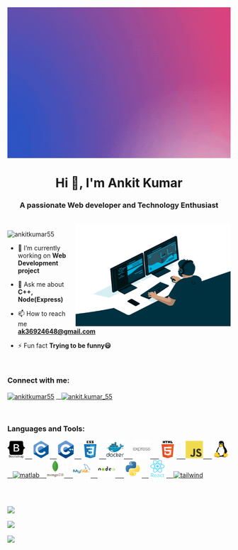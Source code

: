 
<img align="center" alt="coding" width="820" height="340" src="https://github.com/ankitkumar55/ankitkumar55/blob/main/Blue%20Pink%20Gradient%20Fashion%20Banner.gif">
<h1 align="center">Hi 👋, I'm Ankit Kumar</h1>
<h3 align="center">A passionate Web developer and Technology Enthusiast</h3>
<br>
<img align="right" alt="coding" width="350" height="230" src="https://github.com/ankitkumar55/ankitkumar55/blob/main/giphy.gif">

<p align="left"> <img src="https://komarev.com/ghpvc/?username=ankitkumar55&label=Profile%20views&color=0e75b6&style=flat" alt="ankitkumar55" /> </p>

- 🔭 I’m currently working on **Web Development project**

- 💬 Ask me about **C++, Node(Express)**

- 📫 How to reach me **ak36924648@gmail.com**

- ⚡ Fun fact **Trying to be funny😃**
<br>
<h3 align="left">Connect with me:</h3>
<p align="left">
<a href="https://linkedin.com/in/ankitkumar55" target="blank"><img align="center" src="https://raw.githubusercontent.com/rahuldkjain/github-profile-readme-generator/master/src/images/icons/Social/linked-in-alt.svg" alt="ankitkumar55" height="30" width="40" /></a>
<a href="https://instagram.com/ankit.kumar_55" target="blank">&nbsp &nbsp<img align="center" src="https://raw.githubusercontent.com/rahuldkjain/github-profile-readme-generator/master/src/images/icons/Social/instagram.svg" alt="ankit.kumar_55" height="30" width="40" /></a>
</p>
<br>
<h3 align="left">Languages and Tools:</h3>
<p align="left"> <a href="https://getbootstrap.com" target="_blank" rel="noreferrer"> <img src="https://raw.githubusercontent.com/devicons/devicon/master/icons/bootstrap/bootstrap-plain-wordmark.svg" alt="bootstrap" width="40" height="40"/> </a> <a href="https://www.cprogramming.com/" target="_blank" rel="noreferrer">&nbsp &nbsp<img src="https://raw.githubusercontent.com/devicons/devicon/master/icons/c/c-original.svg" alt="c" width="40" height="40"/> </a> <a href="https://www.w3schools.com/cpp/" target="_blank" rel="noreferrer"> &nbsp &nbsp<img src="https://raw.githubusercontent.com/devicons/devicon/master/icons/cplusplus/cplusplus-original.svg" alt="cplusplus" width="40" height="40"/> </a> <a href="https://www.w3schools.com/css/" target="_blank" rel="noreferrer"> &nbsp &nbsp<img src="https://raw.githubusercontent.com/devicons/devicon/master/icons/css3/css3-original-wordmark.svg" alt="css3" width="40" height="40"/> </a> <a href="https://www.docker.com/" target="_blank" rel="noreferrer"> &nbsp &nbsp<img src="https://raw.githubusercontent.com/devicons/devicon/master/icons/docker/docker-original-wordmark.svg" alt="docker" width="40" height="40"/> </a> <a href="https://expressjs.com" target="_blank" rel="noreferrer">&nbsp &nbsp <img src="https://raw.githubusercontent.com/devicons/devicon/master/icons/express/express-original-wordmark.svg" alt="express" width="40" height="40"/> </a> <a href="https://www.w3.org/html/" target="_blank" rel="noreferrer">&nbsp &nbsp <img src="https://raw.githubusercontent.com/devicons/devicon/master/icons/html5/html5-original-wordmark.svg" alt="html5" width="40" height="40"/> </a> <a href="https://developer.mozilla.org/en-US/docs/Web/JavaScript" target="_blank" rel="noreferrer">&nbsp &nbsp <img src="https://raw.githubusercontent.com/devicons/devicon/master/icons/javascript/javascript-original.svg" alt="javascript" width="40" height="40"/> </a> <a href="https://www.linux.org/" target="_blank" rel="noreferrer">&nbsp &nbsp <img src="https://raw.githubusercontent.com/devicons/devicon/master/icons/linux/linux-original.svg" alt="linux" width="40" height="40"/> </a> <a href="https://www.mathworks.com/" target="_blank" rel="noreferrer"> &nbsp &nbsp<img src="https://upload.wikimedia.org/wikipedia/commons/2/21/Matlab_Logo.png" alt="matlab" width="40" height="40"/> </a> <a href="https://www.mongodb.com/" target="_blank" rel="noreferrer"> &nbsp &nbsp<img src="https://raw.githubusercontent.com/devicons/devicon/master/icons/mongodb/mongodb-original-wordmark.svg" alt="mongodb" width="40" height="40"/> </a> <a href="https://www.mysql.com/" target="_blank" rel="noreferrer">&nbsp &nbsp <img src="https://raw.githubusercontent.com/devicons/devicon/master/icons/mysql/mysql-original-wordmark.svg" alt="mysql" width="40" height="40"/> </a> <a href="https://nodejs.org" target="_blank" rel="noreferrer"> &nbsp &nbsp<img src="https://raw.githubusercontent.com/devicons/devicon/master/icons/nodejs/nodejs-original-wordmark.svg" alt="nodejs" width="40" height="40"/> </a> <a href="https://www.python.org" target="_blank" rel="noreferrer">&nbsp &nbsp <img src="https://raw.githubusercontent.com/devicons/devicon/master/icons/python/python-original.svg" alt="python" width="40" height="40"/> </a> <a href="https://reactjs.org/" target="_blank" rel="noreferrer"> &nbsp &nbsp<img src="https://raw.githubusercontent.com/devicons/devicon/master/icons/react/react-original-wordmark.svg" alt="react" width="40" height="40"/> </a> <a href="https://tailwindcss.com/" target="_blank" rel="noreferrer"> &nbsp &nbsp<img src="https://www.vectorlogo.zone/logos/tailwindcss/tailwindcss-icon.svg" alt="tailwind" width="40" height="40"/> </a> </p>
<br>
<br>

![](https://github-readme-stats.vercel.app/api/top-langs/?username=ankitkumar55&layout=compact&theme=tokyonight&locale=en )

![](https://github-readme-stats.vercel.app/api?username=ankitkumar55&show_icons=true&theme=tokyonight&locale=en)

![](https://github-readme-streak-stats.herokuapp.com/?user=ankitkumar55&theme=dark&theme=tokyonight)
